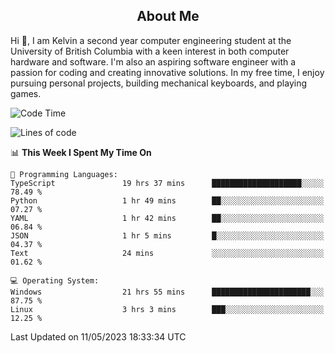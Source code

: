 <!-- About -->

<h2 align="center">About Me</h2>

Hi 👋, I am Kelvin a second year computer engineering student at the University of British Columbia with a keen interest in both computer hardware and software. I'm also an aspiring software engineer with a passion for coding and creating innovative solutions. In my free time, I enjoy pursuing personal projects, building mechanical keyboards, and playing games.

<!--START_SECTION:waka-->
![Code Time](http://img.shields.io/badge/Code%20Time-778%20hrs%202%20mins-blue)

![Lines of code](https://img.shields.io/badge/From%20Hello%20World%20I%27ve%20Written-10.2%20million%20lines%20of%20code-blue)

📊 **This Week I Spent My Time On** 

```text
💬 Programming Languages: 
TypeScript               19 hrs 37 mins      ████████████████████░░░░░   78.49 % 
Python                   1 hr 49 mins        ██░░░░░░░░░░░░░░░░░░░░░░░   07.27 % 
YAML                     1 hr 42 mins        ██░░░░░░░░░░░░░░░░░░░░░░░   06.84 % 
JSON                     1 hr 5 mins         █░░░░░░░░░░░░░░░░░░░░░░░░   04.37 % 
Text                     24 mins             ░░░░░░░░░░░░░░░░░░░░░░░░░   01.62 % 

💻 Operating System: 
Windows                  21 hrs 55 mins      ██████████████████████░░░   87.75 % 
Linux                    3 hrs 3 mins        ███░░░░░░░░░░░░░░░░░░░░░░   12.25 % 
```


 Last Updated on 11/05/2023 18:33:34 UTC
<!--END_SECTION:waka-->
